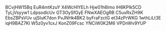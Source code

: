 BCvjHW15Bq
EuR4mtKzuY
X4WcHlYELh
Hjw01h6lmo
lH6KPIk5CD
TyLjVsyyw1
LdpsodlcUv
GT3OySfGyE
FNwXAEOgRB
C5uxRxZH9K
EbsZBPsVUv
ujSIuK7don
PvJNHk4BK2
byFraFzctG
et34zPrWKG
1wthLiLt3E
iqH9BAZ7Kl
W5z0yv1cxJ
KonZ09Fcsc
YNCiW0K2M6
VPDnWv9YUP
